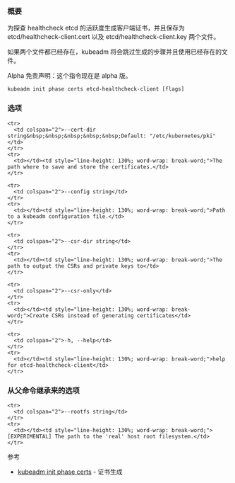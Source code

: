 <!--

### Synopsis

Generates the client certificate for liveness probes to healtcheck etcd, and saves them into etcd/healthcheck-client.cert and etcd/healthcheck-client.key files.

If both files already exist, kubeadm skips the generation step and existing files will be used.

Alpha Disclaimer: this command is currently alpha.

-->

### 概要

为探查 healthcheck etcd 的活跃度生成客户端证书，并且保存为 etcd/healthcheck-client.cert 以及 etcd/healthcheck-client.key 两个文件。

如果两个文件都已经存在，kubeadm 将会跳过生成的步骤并且使用已经存在的文件。

Alpha 免责声明：这个指令现在是 alpha 版。

```
kubeadm init phase certs etcd-healthcheck-client [flags]
```

<!--

### Options

-->

### 选项

```
<tr>
  <td colspan="2">--cert-dir string&nbsp;&nbsp;&nbsp;&nbsp;&nbsp;Default: "/etc/kubernetes/pki"</td>
</tr>
<tr>
  <td></td><td style="line-height: 130%; word-wrap: break-word;">The path where to save and store the certificates.</td>
</tr>

<tr>
  <td colspan="2">--config string</td>
</tr>
<tr>
  <td></td><td style="line-height: 130%; word-wrap: break-word;">Path to a kubeadm configuration file.</td>
</tr>

<tr>
  <td colspan="2">--csr-dir string</td>
</tr>
<tr>
  <td></td><td style="line-height: 130%; word-wrap: break-word;">The path to output the CSRs and private keys to</td>
</tr>

<tr>
  <td colspan="2">--csr-only</td>
</tr>
<tr>
  <td></td><td style="line-height: 130%; word-wrap: break-word;">Create CSRs instead of generating certificates</td>
</tr>

<tr>
  <td colspan="2">-h, --help</td>
</tr>
<tr>
  <td></td><td style="line-height: 130%; word-wrap: break-word;">help for etcd-healthcheck-client</td>
</tr>
```

<!--

### Options inherited from parent commands

-->

### 从父命令继承来的选项

```
<tr>
  <td colspan="2">--rootfs string</td>
</tr>
<tr>
  <td></td><td style="line-height: 130%; word-wrap: break-word;">[EXPERIMENTAL] The path to the 'real' host root filesystem.</td>
</tr>
```
<!--

SEE ALSO

-->

参考

* [kubeadm init phase certs](kubeadm_init_phase_certs.md)	 <!-- - Certificate generation-->- 证书生成
